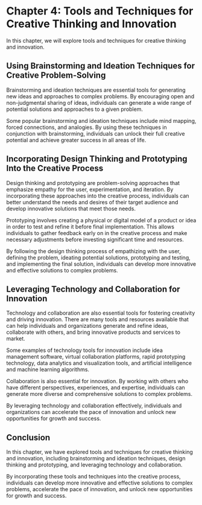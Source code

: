 Chapter 4: Tools and Techniques for Creative Thinking and Innovation
====================================================================

In this chapter, we will explore tools and techniques for creative thinking and innovation.

Using Brainstorming and Ideation Techniques for Creative Problem-Solving
------------------------------------------------------------------------

Brainstorming and ideation techniques are essential tools for generating new ideas and approaches to complex problems. By encouraging open and non-judgmental sharing of ideas, individuals can generate a wide range of potential solutions and approaches to a given problem.

Some popular brainstorming and ideation techniques include mind mapping, forced connections, and analogies. By using these techniques in conjunction with brainstorming, individuals can unlock their full creative potential and achieve greater success in all areas of life.

Incorporating Design Thinking and Prototyping Into the Creative Process
-----------------------------------------------------------------------

Design thinking and prototyping are problem-solving approaches that emphasize empathy for the user, experimentation, and iteration. By incorporating these approaches into the creative process, individuals can better understand the needs and desires of their target audience and develop innovative solutions that meet those needs.

Prototyping involves creating a physical or digital model of a product or idea in order to test and refine it before final implementation. This allows individuals to gather feedback early on in the creative process and make necessary adjustments before investing significant time and resources.

By following the design thinking process of empathizing with the user, defining the problem, ideating potential solutions, prototyping and testing, and implementing the final solution, individuals can develop more innovative and effective solutions to complex problems.

Leveraging Technology and Collaboration for Innovation
------------------------------------------------------

Technology and collaboration are also essential tools for fostering creativity and driving innovation. There are many tools and resources available that can help individuals and organizations generate and refine ideas, collaborate with others, and bring innovative products and services to market.

Some examples of technology tools for innovation include idea management software, virtual collaboration platforms, rapid prototyping technology, data analytics and visualization tools, and artificial intelligence and machine learning algorithms.

Collaboration is also essential for innovation. By working with others who have different perspectives, experiences, and expertise, individuals can generate more diverse and comprehensive solutions to complex problems.

By leveraging technology and collaboration effectively, individuals and organizations can accelerate the pace of innovation and unlock new opportunities for growth and success.

Conclusion
----------

In this chapter, we have explored tools and techniques for creative thinking and innovation, including brainstorming and ideation techniques, design thinking and prototyping, and leveraging technology and collaboration.

By incorporating these tools and techniques into the creative process, individuals can develop more innovative and effective solutions to complex problems, accelerate the pace of innovation, and unlock new opportunities for growth and success.


